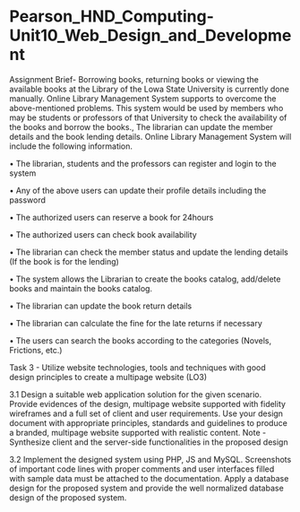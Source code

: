 # Pearson_HND_Computing-Unit10_Web_Design_and_Development

Assignment Brief-
Borrowing books, returning books or viewing the available books at the Library of the Lowa State University is currently done manually. 
Online Library Management System supports to overcome the above-mentioned problems. This system would be used by members who may be students or professors of that University to check the availability of the books and borrow the books., The librarian can update the member details and the book lending details.
Online Library Management System will include the following information. 

•	The librarian, students and the professors can register and login to the system

•	Any of the above users can update their profile details including the password

•	The authorized users can reserve a book for 24hours 

•	The authorized users can check book availability

•	The librarian can check the member status and update the lending details (If the book is for the lending) 

•	The system allows the Librarian to create the books catalog, add/delete books and maintain the books catalog.

•	The librarian can update the book return details

•	The librarian can calculate the fine for the late returns if necessary 

•	The users can search the books according to the categories (Novels, Frictions, etc.)



Task 3 - Utilize website technologies, tools and techniques with good design principles to create a multipage website (LO3)

3.1	 Design a suitable web application solution for the given scenario. Provide evidences of the design, multipage website supported with      fidelity wireframes and a full set of client and user requirements. Use your design document with appropriate principles, standards      and guidelines to produce a branded, multipage website supported with realistic content. 
      Note - Synthesize client and the server-side functionalities in the proposed design

3.2	Implement the designed system using PHP, JS and MySQL. Screenshots of important code lines with proper comments and user interfaces       filled with sample data must be attached to the documentation. Apply a database design for the proposed system and provide the well       normalized database design of the proposed system. 
